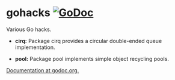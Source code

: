 # gohacks [![GoDoc](https://godoc.org/github.com/npat-efault/gohacks?status.svg)](https://godoc.org/github.com/npat-efault/gohacks)

Various Go hacks.

- **cirq:** Package cirq provides a circular double-ended queue implementation.

- **pool:** Package pool implements simple object recycling pools.


[Documentation at godoc.org.](https://godoc.org/github.com/npat-efault/gohacks)

